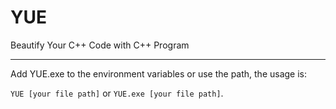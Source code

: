 # YUE

Beautify Your C++ Code with C++ Program

------

Add YUE.exe to the environment variables or use the path, the usage is:

`YUE [your file path]` or `YUE.exe [your file path]`.

